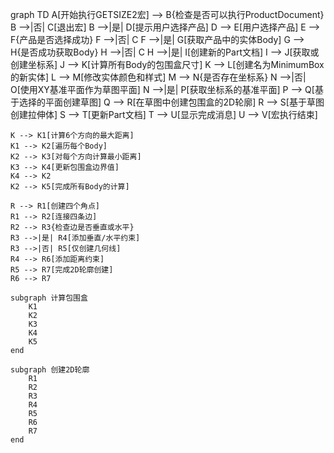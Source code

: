 graph TD
    A[开始执行GETSIZE2宏] --> B{检查是否可以执行ProductDocument}
    B -->|否| C[退出宏]
    B -->|是| D[提示用户选择产品]
    D --> E[用户选择产品]
    E --> F{产品是否选择成功}
    F -->|否| C
    F -->|是| G[获取产品中的实体Body]
    G --> H{是否成功获取Body}
    H -->|否| C
    H -->|是| I[创建新的Part文档]
    I --> J[获取或创建坐标系]
    J --> K[计算所有Body的包围盒尺寸]
    K --> L[创建名为MinimumBox的新实体]
    L --> M[修改实体颜色和样式]
    M --> N{是否存在坐标系}
    N -->|否| O[使用XY基准平面作为草图平面]
    N -->|是| P[获取坐标系的基准平面]
    P --> Q[基于选择的平面创建草图]
    Q --> R[在草图中创建包围盒的2D轮廓]
    R --> S[基于草图创建拉伸体]
    S --> T[更新Part文档]
    T --> U[显示完成消息]
    U --> V[宏执行结束]

    K --> K1[计算6个方向的最大距离]
    K1 --> K2[遍历每个Body]
    K2 --> K3[对每个方向计算最小距离]
    K3 --> K4[更新包围盒边界值]
    K4 --> K2
    K2 --> K5[完成所有Body的计算]

    R --> R1[创建四个角点]
    R1 --> R2[连接四条边]
    R2 --> R3{检查边是否垂直或水平}
    R3 -->|是| R4[添加垂直/水平约束]
    R3 -->|否| R5[仅创建几何线]
    R4 --> R6[添加距离约束]
    R5 --> R7[完成2D轮廓创建]
    R6 --> R7

    subgraph 计算包围盒
        K1
        K2
        K3
        K4
        K5
    end

    subgraph 创建2D轮廓
        R1
        R2
        R3
        R4
        R5
        R6
        R7
    end
